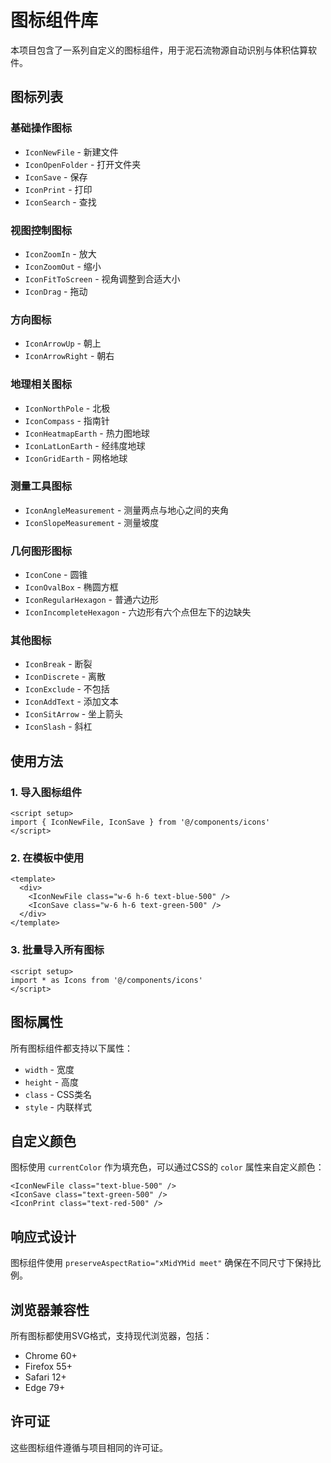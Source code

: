# 图标组件库

本项目包含了一系列自定义的图标组件，用于泥石流物源自动识别与体积估算软件。

## 图标列表

### 基础操作图标
- `IconNewFile` - 新建文件
- `IconOpenFolder` - 打开文件夹
- `IconSave` - 保存
- `IconPrint` - 打印
- `IconSearch` - 查找

### 视图控制图标
- `IconZoomIn` - 放大
- `IconZoomOut` - 缩小
- `IconFitToScreen` - 视角调整到合适大小
- `IconDrag` - 拖动

### 方向图标
- `IconArrowUp` - 朝上
- `IconArrowRight` - 朝右

### 地理相关图标
- `IconNorthPole` - 北极
- `IconCompass` - 指南针
- `IconHeatmapEarth` - 热力图地球
- `IconLatLonEarth` - 经纬度地球
- `IconGridEarth` - 网格地球

### 测量工具图标
- `IconAngleMeasurement` - 测量两点与地心之间的夹角
- `IconSlopeMeasurement` - 测量坡度

### 几何图形图标
- `IconCone` - 圆锥
- `IconOvalBox` - 椭圆方框
- `IconRegularHexagon` - 普通六边形
- `IconIncompleteHexagon` - 六边形有六个点但左下的边缺失

### 其他图标
- `IconBreak` - 断裂
- `IconDiscrete` - 离散
- `IconExclude` - 不包括
- `IconAddText` - 添加文本
- `IconSitArrow` - 坐上箭头
- `IconSlash` - 斜杠

## 使用方法

### 1. 导入图标组件

```vue
<script setup>
import { IconNewFile, IconSave } from '@/components/icons'
</script>
```

### 2. 在模板中使用

```vue
<template>
  <div>
    <IconNewFile class="w-6 h-6 text-blue-500" />
    <IconSave class="w-6 h-6 text-green-500" />
  </div>
</template>
```

### 3. 批量导入所有图标

```vue
<script setup>
import * as Icons from '@/components/icons'
</script>
```

## 图标属性

所有图标组件都支持以下属性：

- `width` - 宽度
- `height` - 高度
- `class` - CSS类名
- `style` - 内联样式

## 自定义颜色

图标使用 `currentColor` 作为填充色，可以通过CSS的 `color` 属性来自定义颜色：

```vue
<IconNewFile class="text-blue-500" />
<IconSave class="text-green-500" />
<IconPrint class="text-red-500" />
```

## 响应式设计

图标组件使用 `preserveAspectRatio="xMidYMid meet"` 确保在不同尺寸下保持比例。

## 浏览器兼容性

所有图标都使用SVG格式，支持现代浏览器，包括：
- Chrome 60+
- Firefox 55+
- Safari 12+
- Edge 79+

## 许可证

这些图标组件遵循与项目相同的许可证。
